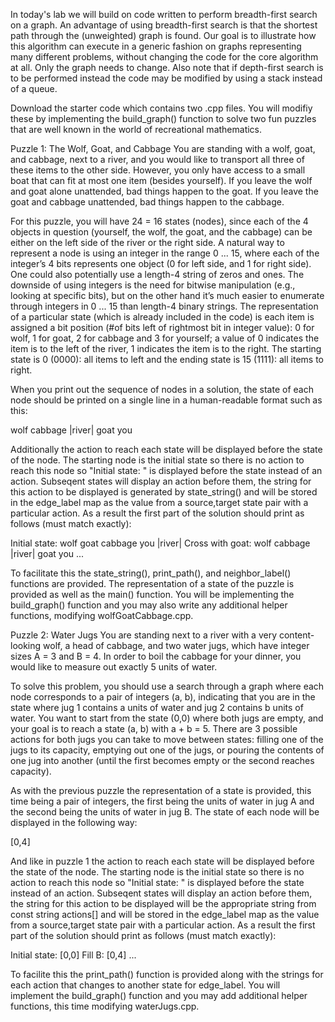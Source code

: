 In today's lab we will build on code written to perform breadth-first search on a graph. An advantage of using breadth-first search is that the shortest path through the (unweighted) graph is found. Our goal is to illustrate how this algorithm can execute in a generic fashion on graphs representing many different problems, without changing the code for the core algorithm at all. Only the graph needs to change. Also note that if depth-first search is to be performed instead the code may be modified by using a stack instead of a queue.

Download the starter code which contains two .cpp files. You will modifiy these by implementing the build_graph() function to solve two fun puzzles that are well known in the world of recreational mathematics.

Puzzle 1: The Wolf, Goat, and Cabbage
You are standing with a wolf, goat, and cabbage, next to a river, and you would like to transport all three of these items to the other side. However, you only have access to a small boat that can fit at most one item (besides yourself). If you leave the wolf and goat alone unattended, bad things happen to the goat. If you leave the goat and cabbage unattended, bad things happen to the cabbage.

For this puzzle, you will have 24 = 16 states (nodes), since each of the 4 objects in question (yourself, the wolf, the goat, and the cabbage) can be either on the left side of the river or the right side. A natural way to represent a node is using an integer in the range 0 ... 15, where each of the integer’s 4 bits represents one object (0 for left side, and 1 for right side). One could also potentially use a length-4 string of zeros and ones. The downside of using integers is the need for bitwise manipulation (e.g., looking at specific bits), but on the other hand it’s much easier to enumerate through integers in 0 ... 15 than length-4 binary strings. The representation of a particular state (which is already included in the code) is each item is assigned a bit position (#of bits left of rightmost bit in integer value): 0 for wolf, 1 for goat, 2 for cabbage and 3 for yourself; a value of 0 indicates the item is to the left of the river, 1 indicates the item is to the right. The starting state is 0 (0000): all items to left and the ending state is 15 (1111): all items to right.

When you print out the sequence of nodes in a solution, the state of each node should be printed on a single line in a human-readable format such as this:

wolf cabbage |river| goat you

Additionally the action to reach each state will be displayed before the state of the node. The starting node is the initial state so there is no action to reach this node so "Initial state: " is displayed before the state instead of an action. Subseqent states will display an action before them, the string for this action to be displayed is generated by state_string() and will be stored in the edge_label map as the value from a source,target state pair with a particular action. As a result the first part of the solution should print as follows (must match exactly):

Initial state: wolf goat cabbage you  |river| 
Cross with goat: wolf cabbage  |river| goat you
...

To facilitate this the state_string(), print_path(), and neighbor_label() functions are provided. The representation of a state of the puzzle is provided as well as the main() function. You will be implementing the build_graph() function and you may also write any additional helper functions, modifying wolfGoatCabbage.cpp.

Puzzle 2: Water Jugs
You are standing next to a river with a very content-looking wolf, a head of cabbage, and two water jugs, which have integer sizes A = 3 and B = 4. In order to boil the cabbage for your dinner, you would like to measure out exactly 5 units of water.

To solve this problem, you should use a search through a graph where each node corresponds to a pair of integers (a, b), indicating that you are in the state where jug 1 contains a units of water and jug 2 contains b units of water. You want to start from the state (0,0) where both jugs are empty, and your goal is to reach a state (a, b) with a + b = 5. There are 3 possible actions for both jugs you can take to move between states: filling one of the jugs to its capacity, emptying out one of the jugs, or pouring the contents of one jug into another (until the first becomes empty or the second reaches capacity).

As with the previous puzzle the representation of a state is provided, this time being a pair of integers, the first being the units of water in jug A and the second being the units of water in jug B. The state of each node will be displayed in the following way:

[0,4]

And like in puzzle 1 the action to reach each state will be displayed before the state of the node. The starting node is the initial state so there is no action to reach this node so "Initial state: " is displayed before the state instead of an action. Subseqent states will display an action before them, the string for this action to be displayed will be the appropriate string from const string actions[] and will be stored in the edge_label map as the value from a source,target state pair with a particular action. As a result the first part of the solution should print as follows (must match exactly):

Initial state: [0,0]
Fill B: [0,4]
...

To facilite this the print_path() function is provided along with the strings for each action that changes to another state for edge_label. You will implement the build_graph() function and you may add additional helper functions, this time modifying waterJugs.cpp.
